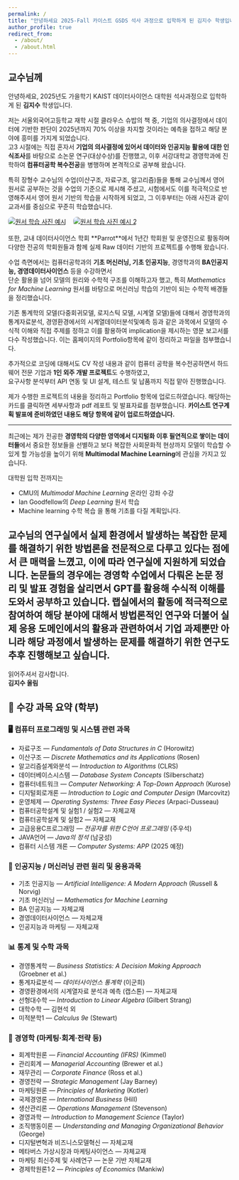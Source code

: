 ```yaml
---
permalink: /
title: "안녕하세요 2025-Fall 카이스트 GSDS 석사 과정으로 입학하게 된 김지수 학생입니다."
author_profile: true
redirect_from: 
  - /about/
  - /about.html
---
```

## 교수님께

안녕하세요, 2025년도 가을학기 KAIST 데이터사이언스 대학원 석사과정으로 입학하게 된 **김지수** 학생입니다.

저는 서울외국어고등학교 재학 시절 클라우스 슈밥의 책 중, 기업의 의사결정에서 데이터에 기반한 판단이 2025년까지 70% 이상을 차지할 것이라는 예측을 접하고 해당 분야에 흥미를 가지게 되었습니다.  
고3 시절에는 직접 혼자서 **기업의 의사결정에 있어서 데이터와 인공지능 활용에 대한 인식조사**를 바탕으로 소논문 연구(대상수상)를 진행했고, 이후 서강대학교 경영학과에 진학하여 **컴퓨터공학 복수전공**을 병행하며 본격적으로 공부해 왔습니다.

특히 장형수 교수님의 수업(이산구조, 자료구조, 알고리즘)들을 통해 교수님께서 영어 원서로 공부하는 것을 수업의 기준으로 제시해 주셨고, 시험에서도 이를 적극적으로 반영해주셔서 영어 원서 기반의 학습을 시작하게 되었고, 그 이후부터는 아래 사진과 같이 교과서를 중심으로 꾸준히 학습했습니다.

<div style="display: flex; gap: 1rem; flex-wrap: wrap;">
  <a href="/files/study-books.jpg" target="_blank">
    <img src="/files/study-books.jpg" alt="원서 학습 사진 예시" style="max-width: 450px; height: auto; border-radius: 8px;" />
  </a>

  <a href="/files/study-books2.jpg" target="_blank">
    <img src="/files/study-books2.jpg" alt="원서 학습 사진 예시 2" style="max-width: 450px; height: auto; border-radius: 8px;" />
  </a>
</div>
<br/>
또한, 교내 데이터사이언스 학회 **Parrot**에서 1년간 학회원 및 운영진으로 활동하며 다양한 전공의 학회원들과 함께 실제 Raw 데이터 기반의 프로젝트를 수행해 왔습니다.

수업 측면에서는 컴퓨터공학과의 **기초 머신러닝, 기초 인공지능**, 경영학과의 **BA인공지능, 경영데이터사이언스** 등을 수강하면서  
단순 활용을 넘어 모델의 원리와 수학적 구조를 이해하고자 했고, 특히 *Mathematics for Machine Learning* 원서를 바탕으로 머신러닝 학습의 기반이 되는 수학적 배경들을 정리했습니다.

기존 통계학의 모델(다중회귀모델, 로지스틱 모델, 시계열 모델)들에 대해서 경영학과의 통계자료분석, 경영환경에서의 시계열데이터분석및예측 등과 같은 과목에서 모델의 수식적 이해와 직접 주제를 정하고 이를 활용하여 implication을 제시하는 영문 보고서를 다수 작성했습니다. 이는 홈페이지의 Portfolio항목에 같이 정리하고 파일을 첨부했습니다.

추가적으로 코딩에 대해서도 CV 작성 내용과 같이 컴퓨터 공학을 복수전공하면서 하드웨어 전문 기업과 **1인 외주 개발 프로젝트**도 수행하였고,  
요구사항 분석부터 API 연동 및 UI 설계, 테스트 및 납품까지 직접 맡아 진행했습니다.

제가 수행한 프로젝트의 내용을 정리하고 Portfolio 항목에 업로드하였습니다. 해당하는 카드를 클릭하면 세부사항과 pdf 레포트 및 발표자료를 첨부했습니다.
**카이스트 연구계획 발표에 준비하였던 내용도 해당 항목에 같이 업로드하였습니다.**

---

최근에는 제가 전공한 **경영학의 다양한 영역에서 디지털화 이후 필연적으로 쌓이는 데이터들**에서 중요한 정보들을 선별하고
보다 복잡한 사회문화적 현상까지 모델이 학습할 수 있게 할 가능성을 높이기 위해 **Multimodal Machine Learning**에 관심을 가지고 있습니다.

대학원 입학 전까지는  
- CMU의 *Multimodal Machine Learning* 온라인 강좌 수강  
- Ian Goodfellow의 *Deep Learning* 원서 학습
- Machine learning 수학 복습
을 통해 기초를 다질 계획입니다.

교수님의 연구실에서 실제 환경에서 발생하는 복잡한 문제를 해결하기 위한 방법론을 전문적으로 다루고 있다는 점에서 큰 매력을 느꼈고, 이에 따라 연구실에 지원하게 되었습니다.
논문들의 경우에는 경영학 수업에서 다뤄온 논문 정리 및 발표 경험을 살리면서 GPT를 활용해 수식적 이해를 도와서 공부하고 있습니다.
랩실에서의 활동에 적극적으로 참여하여 해당 분야에 대해서 방법론적인 연구와 더불어 실제 응용 도메인에서의 활용과 관련하여서 기업 과제뿐만 아니라 해당 과정에서 발생하는 문제를 해결하기 위한 연구도 추후 진행해보고 싶습니다.
---

읽어주셔서 감사합니다.  
**김지수 올림**

## 📘 수강 과목 요약 (학부)

### 🖥️ 컴퓨터 프로그래밍 및 시스템 관련 과목
- 자료구조 — *Fundamentals of Data Structures in C* (Horowitz)
- 이산구조 — *Discrete Mathematics and its Applications* (Rosen)
- 알고리즘설계와분석 — *Introduction to Algorithms* (CLRS)
- 데이터베이스시스템 — *Database System Concepts* (Silberschatz)
- 컴퓨터네트워크 — *Computer Networking: A Top-Down Approach* (Kurose)
- 디지털회로개론 — *Introduction to Logic and Computer Design* (Marcovitz)
- 운영체제 — *Operating Systems: Three Easy Pieces* (Arpaci-Dusseau)
- 컴퓨터공학설계 및 실험1 / 실험2 — 자체교재
- 컴퓨터공학설계 및 실험2 — 자체교재
- 고급응용C프로그래밍 — *전공자를 위한 C언어 프로그래밍* (주우석)
- JAVA언어 — *Java의 정석* (남궁성)
- 컴퓨터 시스템 개론 — *Computer Systems: APP* (2025 예정)

### 🤖 인공지능 / 머신러닝 관련 원리 및 응용과목
- 기초 인공지능 — *Artificial Intelligence: A Modern Approach* (Russell & Norvig)
- 기초 머신러닝 — *Mathematics for Machine Learning*
- BA 인공지능 — 자체교재
- 경영데이터사이언스 — 자체교재
- 인공지능과 마케팅 — 자체교재

### 📊 통계 및 수학 과목
- 경영통계학 — *Business Statistics: A Decision Making Approach* (Groebner et al.)
- 통계자료분석 — *데이터사이언스 통계학* (이군희)
- 경영환경에서의 시계열자료 분석과 예측 (캡스톤) — 자체교재
- 선형대수학 — *Introduction to Linear Algebra* (Gilbert Strang)
- 대학수학 — 김현석 외
- 미적분학1 — *Calculus 9e* (Stewart)

### 💼 경영학 (마케팅·회계·전략 등)
- 회계학원론 — *Financial Accounting (IFRS)* (Kimmel)
- 관리회계 — *Managerial Accounting* (Brewer et al.)
- 재무관리 — *Corporate Finance* (Ross et al.)
- 경영전략 — *Strategic Management* (Jay Barney)
- 마케팅원론 — *Principles of Marketing* (Kotler)
- 국제경영론 — *International Business* (Hill)
- 생산관리론 — *Operations Management* (Stevenson)
- 경영과학 — *Introduction to Management Science* (Taylor)
- 조직행동이론 — *Understanding and Managing Organizational Behavior* (George)
- 디지털변혁과 비즈니스모델혁신 — 자체교재
- 메타버스 가상시장과 마케팅사이언스 — 자체교재
- 마케팅 최신주제 및 사례연구 — 논문 기반 자체교재
- 경제학원론1·2 — *Principles of Economics* (Mankiw)
